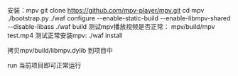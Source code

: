 安装：mpv
git clone https://github.com/mpv-player/mpv.git
cd mpv
./bootstrap.py
./waf configure --enable-static-build --enable-libmpv-shared --disable-libass
./waf build
测试mpv播放视频是否正常：
 mpv/build/mpv test.mp4
测试正常安装mpv:
./waf install

拷贝mpv/build/libmpv.dylib 到项目中

run 当前项目即可正常运行


